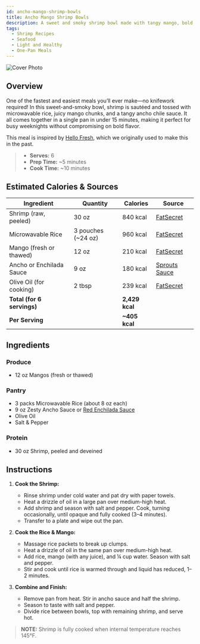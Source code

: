 ```yaml
---
id: ancho-mango-shrimp-bowls
title: Ancho Mango Shrimp Bowls
description: A sweet and smoky shrimp bowl made with tangy mango, bold ancho sauce, and quick-cooked rice—all ready in under 15 minutes.
tags:
  - Shrimp Recipes
  - Seafood
  - Light and Healthy
  - One-Pan Meals
---
```


![Cover Photo](/img/light_and_healthy/ancho_mango_shrimp_bowls/cover.png)

## Overview

One of the fastest and easiest meals you’ll ever make—no knifework required! In this sweet-and-smoky bowl, shrimp is sautéed and tossed with microwavable rice, juicy mango chunks, and a tangy ancho chile sauce. It all comes together in a single pan in under 15 minutes, making it perfect for busy weeknights without compromising on bold flavor.

This meal is inspired by [Hello Fresh](https://www.hellofresh.com/recipes/no-chop-ancho-mango-shrimp-bowls-67e12c007594446a7cdcbac8), which we originally used to make this in the past.

> - **Serves:** 6
> - **Prep Time:** ~5 minutes
> - **Cook Time:** ~10 minutes

## Estimated Calories & Sources

| **Ingredient**             | **Quantity**       | **Calories**   | **Source**                                                                                                          |
| -------------------------- | ------------------ | -------------- | ------------------------------------------------------------------------------------------------------------------- |
| Shrimp (raw, peeled)       | 30 oz              | 840 kcal       | [FatSecret](https://www.fatsecret.com/calories-nutrition/generic/shrimp-raw?portionid=28988)                        |
| Microwavable Rice          | 3 pouches (~24 oz) | 960 kcal       | [FatSecret](https://www.fatsecret.com/calories-nutrition/generic/instant-white-rice-cooked?portionid=33912)         |
| Mango (fresh or thawed)    | 12 oz              | 210 kcal       | [FatSecret](https://www.fatsecret.com/calories-nutrition/generic/mangos?portionid=34094)                            |
| Ancho or Enchilada Sauce   | 9 oz               | 180 kcal       | [Sprouts Sauce](https://shop.sprouts.com/store/sprouts/products/17856870-sprouts-organic-red-enchilada-sauce-16-oz) |
| Olive Oil (for cooking)    | 2 tbsp             | 239 kcal       | [FatSecret](https://www.fatsecret.com/calories-nutrition/usda/olive-oil)                                            |
| **Total (for 6 servings)** |                    | **2,429 kcal** |                                                                                                                     |
| **Per Serving**            |                    | **~405 kcal**  |                                                                                                                     |

## Ingredients

### Produce

- 12 oz Mangos (fresh or thawed)

### Pantry

- 3 packs Microwavable Rice (about 8 oz each)
- 9 oz Zesty Ancho Sauce or [Red Enchilada Sauce](https://shop.sprouts.com/store/sprouts/products/17856870-sprouts-organic-red-enchilada-sauce-16-oz)
- Olive Oil
- Salt & Pepper

### Protein

- 30 oz Shrimp, peeled and deveined

## Instructions

1. **Cook the Shrimp:**

   - Rinse shrimp under cold water and pat dry with paper towels.
   - Heat a drizzle of oil in a large pan over medium-high heat.
   - Add shrimp and season with salt and pepper. Cook, turning occasionally, until opaque and fully cooked (3–4 minutes).
   - Transfer to a plate and wipe out the pan.

2. **Cook the Rice & Mango:**

   - Massage rice packets to break up clumps.
   - Heat a drizzle of oil in the same pan over medium-high heat.
   - Add rice, mango (with any juice), and ¼ cup water. Season with salt and pepper.
   - Stir and cook until rice is warmed through and liquid has reduced, 1–2 minutes.

3. **Combine and Finish:**
   - Remove pan from heat. Stir in ancho sauce and half the shrimp.
   - Season to taste with salt and pepper.
   - Divide rice between bowls, top with remaining shrimp, and serve hot.

> **NOTE:** Shrimp is fully cooked when internal temperature reaches 145°F.
